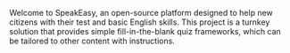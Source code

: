 Welcome to SpeakEasy, an open-source platform designed to help new citizens with their test and basic English skills. This project is a turnkey solution that provides simple fill-in-the-blank quiz frameworks, which can be tailored to other content with instructions.

